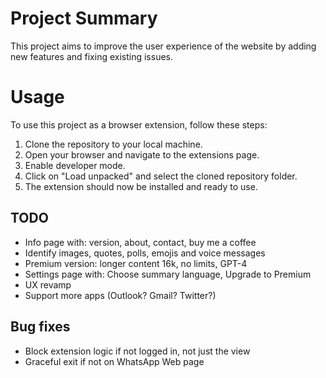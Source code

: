 # Project Summary

This project aims to improve the user experience of the website by adding new features and fixing existing issues.

# Usage

To use this project as a browser extension, follow these steps:

1. Clone the repository to your local machine.
2. Open your browser and navigate to the extensions page.
3. Enable developer mode.
4. Click on "Load unpacked" and select the cloned repository folder.
5. The extension should now be installed and ready to use.

## TODO
* Info page with: version, about, contact, buy me a coffee
* Identify images, quotes, polls, emojis and voice messages
* Premium version: longer content 16k, no limits, GPT-4
* Settings page with: Choose summary language, Upgrade to Premium
* UX revamp
* Support more apps (Outlook? Gmail? Twitter?)

## Bug fixes
* Block extension logic if not logged in, not just the view
* Graceful exit if not on WhatsApp Web page
